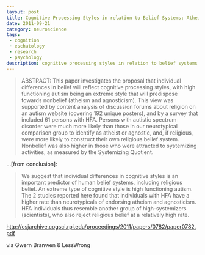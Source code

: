 ```yaml
---
layout: post
title: Cognitive Processing Styles in relation to Belief Systems: Atheism and Autism
date: 2011-09-21
category: neuroscience
tags:
 - cognition
 - eschatology
 - research
 - psychology
description: cognitive processing styles in relation to belief systems
---
```


<blockquote>
<p>ABSTRACT: This paper investigates the proposal that individual differences in belief will reflect cognitive processing styles, with high functioning autism being an extreme style that will predispose towards nonbelief (atheism and agnosticism). This view was supported by content analysis of discussion forums about religion on an autism website (covering 192 unique posters), and by a survey that included 61 persons with HFA. Persons with autistic spectrum disorder were much more likely than those in our neurotypical comparison group to identify as atheist or agnostic, and, if religious, were more likely to construct their own religious belief system. Nonbelief was also higher in those who were attracted to systemizing activities, as measured by the Systemizing Quotient.</p>
</blockquote>
<p>...[from conclusion]:</p>
<blockquote>
<p>We suggest that individual differences in cognitive styles is an important predictor of human belief systems, including religious belief. An extreme type of cognitive style is high functioning autism. The 2 studies reported here found that individuals with HFA have a higher rate than neurotypicals of endorsing atheism and agnosticism. HFA individuals thus resemble another group of high-systemizers (scientists), who also reject religious belief at a relatively high rate.</p>
</blockquote>
<p><a href="http://csjarchive.cogsci.rpi.edu/proceedings/2011/papers/0782/paper0782.pdf">http://csjarchive.cogsci.rpi.edu/proceedings/2011/papers/0782/paper0782.pdf</a></p>
<p>via Gwern Branwen &amp; LessWrong</p>
